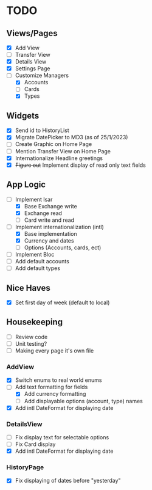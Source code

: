 # TODO

## Views/Pages
- [x] Add View
- [ ] Transfer View
- [x] Details View
- [x] Settings Page
- [ ] Customize Managers
    - [x] Accounts
    - [ ] Cards
    - [x] Types

## Widgets
- [x] Send id to HistoryList
- [x] Migrate DatePicker to MD3 (as of 25/1/2023)
- [ ] Create Graphic on Home Page
- [ ] Mention Transfer View on Home Page
- [x] Internationalize Headline greetings
- [x] ~~Figure out~~ Implement display of read only text fields

## App Logic
- [ ] Implement Isar
    - [x] Base Exchange write
    - [x] Exchange read
    - [ ] Card write and read
- [ ] Implement internationalization (intl)
    - [x] Base implementation
    - [x] Currency and dates
    - [ ] Options (Accounts, cards, ect)
- [ ] Implement Bloc
- [ ] Add default accounts
- [ ] Add default types

## Nice Haves
- [x] Set first day of week (default to local)

## Housekeeping
- [ ] Review code
- [ ] Unit testing?
- [ ] Making every page it's own file

### AddView
- [x] Switch enums to real world enums
- [ ] Add text formatting for fields
    - [x] Add currency formatting
    - [ ] Add displayable options (account, type) names
- [x] Add intl DateFormat for displaying date

### DetailsView
- [ ] Fix display text for selectable options
- [ ] Fix Card display
- [x] Add intl DateFormat for displaying date

### HistoryPage
- [x] Fix displaying of dates before "yesterday"
